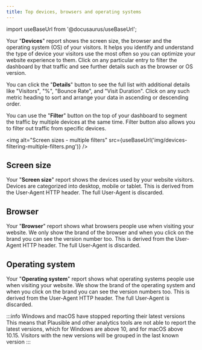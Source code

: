 ```yaml
---
title: Top devices, browsers and operating systems
---
```


import useBaseUrl from '@docusaurus/useBaseUrl';

Your "**Devices**" report shows the screen size, the browser and the operating system (OS) of your visitors. It helps you identify and understand the type of device your visitors use the most often so you can optimize your website experience to them. Click on any particular entry to filter the dashboard by that traffic and see further details such as the browser or OS version.

You can click the "**Details**" button to see the full list with additional details like "Visitors", "%", "Bounce Rate", and "Visit Duration". Click on any such metric heading to sort and arrange your data in ascending or descending order. 

You can use the "**Filter**" button on the top of your dashboard to segment the traffic by multiple devices at the same time. Filter button also allows you to filter out traffic from specific devices.

<img alt="Screen sizes - multiple filters" src={useBaseUrl('img/devices-filtering-multiple-filters.png')} />

## Screen size

Your "**Screen size**" report shows the devices used by your website visitors. Devices are categorized into desktop, mobile or tablet. This is derived from the User-Agent HTTP header. The full User-Agent is discarded.

## Browser

Your "**Browser**" report shows what browsers people use when visiting your website. We only show the brand of the browser and when you click on the brand you can see the version number too. This is derived from the User-Agent HTTP header. The full User-Agent is discarded.

## Operating system

Your "**Operating system**" report shows what operating systems people use when visiting your website. We show the brand of the operating system and when you click on the brand you can see the version numbers too. This is derived from the User-Agent HTTP header. The full User-Agent is discarded.

:::info Windows and macOS have stopped reporting their latest versions
This means that Plausible and other analytics tools are not able to report the latest versions, which for Windows are above 10, and for macOS above 10.15. Visitors with the new versions will be grouped in the last known version
:::
